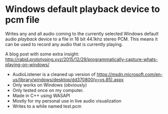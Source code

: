 # Windows default playback device to pcm file
Writes any and all audio coming to the currently selected Windows default audio _playback_ device to a file in 16 bit 44.1khz stereo PCM. This means it can be used to record any audio that is currently playing.

A blog post with some extra insight: http://rabid.prototyping.xyz/2015/12/29/programmatically-capture-whats-playing-on-windows/

- AudioListener is a cleaned up version of https://msdn.microsoft.com/en-us/library/windows/desktop/dd370800(v=vs.85).aspx
- Only works on Windows (obviously)
- Only tested once on my computer.
- Made in C++ using WASAPI
- Mostly for my personal use in live audio visualization
- Writes to a while named test.pcm
